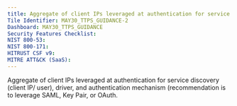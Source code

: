 ```yaml
---
title: Aggregate of client IPs leveraged at authentication for service discovery
Tile Identifier: MAY30_TTPS_GUIDANCE-2
Dashboard: MAY30_TTPS_GUIDANCE
Security Features Checklist:
NIST 800-53:
NIST 800-171:
HITRUST CSF v9:
MITRE ATT&CK (SaaS):
---
```

Aggregate of client IPs leveraged at authentication for service discovery
(client IP/ user), driver, and authentication mechanism (recommendation is to
leverage SAML, Key Pair, or OAuth.
